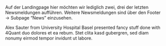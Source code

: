 Auf der Landingpage hier möchten wir lediglich zwei, drei der letzten Newsmeldungen aufführen. Weitere Newsmeldungen sind über den Footer → Subpage “News” einzusehen.

Alex Sauter from University Hospital Basel presented fancy stuff done with 4Quant duo dolores et ea rebum. Stet clita kasd gubergren, sed diam nonumy eirmod tempor invidunt ut labore.
